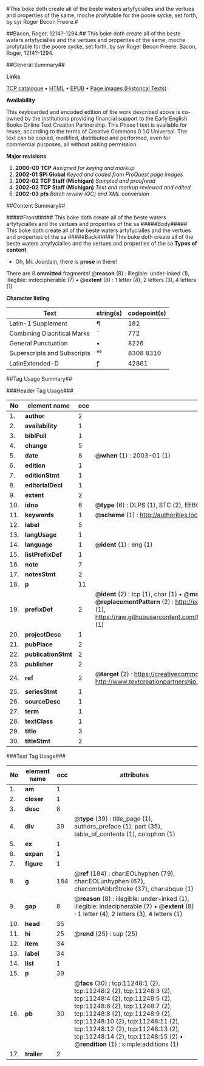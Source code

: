 #This boke doth create all of the beste waters artyfycialles and the vertues and properties of the same, moche profytable for the poore sycke, set forth, by syr Roger Becon Freere.#

##Bacon, Roger, 1214?-1294.##
This boke doth create all of the beste waters artyfycialles and the vertues and properties of the same, moche profytable for the poore sycke, set forth, by syr Roger Becon Freere.
Bacon, Roger, 1214?-1294.

##General Summary##

**Links**

[TCP catalogue](http://www.ota.ox.ac.uk/tcp/)  • 
[HTML](http://tei.it.ox.ac.uk/tcp/Texts-HTML/free/A01/A01661.html)  • 
[EPUB](http://tei.it.ox.ac.uk/tcp/Texts-EPUB/free/A01/A01661.epub) • 
[Page images (Historical Texts)](https://data.historicaltexts.jisc.ac.uk/view?pubId=eebo-99846288e&pageId=eebo-99846288e-11248-1)

**Availability**

This keyboarded and encoded edition of the
	       work described above is co-owned by the institutions
	       providing financial support to the Early English Books
	       Online Text Creation Partnership. This Phase I text is
	       available for reuse, according to the terms of Creative
	       Commons 0 1.0 Universal. The text can be copied,
	       modified, distributed and performed, even for
	       commercial purposes, all without asking permission.

**Major revisions**

1. __2000-00__ __TCP__ *Assigned for keying and markup*
1. __2002-01__ __SPi Global__ *Keyed and coded from ProQuest page images*
1. __2002-02__ __TCP Staff (Michigan)__ *Sampled and proofread*
1. __2002-02__ __TCP Staff (Michigan)__ *Text and markup reviewed and edited*
1. __2002-03__ __pfs__ *Batch review (QC) and XML conversion*

##Content Summary##

#####Front#####
This boke doth create all of the beste waters artyfycialles and the vertues and properties of the sa
#####Body#####
This boke doth create all of the beste waters artyfycialles and the vertues and properties of the sa
#####Back#####
This boke doth create all of the beste waters artyfycialles and the vertues and properties of the sa
**Types of content**

  * Oh, Mr. Jourdain, there is **prose** in there!

There are 8 **ommitted** fragments! 
 @__reason__ (8) : illegible: under-inked (1), illegible: indecipherable (7)  •  @__extent__ (8) : 1 letter (4), 2 letters (3), 4 letters (1)

**Character listing**


|Text|string(s)|codepoint(s)|
|---|---|---|
|Latin-1 Supplement|¶|182|
|Combining             Diacritical Marks|̄|772|
|General Punctuation|•|8226|
|Superscripts             and Subscripts|⁴⁶|8308 8310|
|LatinExtended-D|ꝭ|42861|

##Tag Usage Summary##

###Header Tag Usage###

|No|element name|occ|attributes|
|---|---|---|---|
|1.|__author__|2||
|2.|__availability__|1||
|3.|__biblFull__|1||
|4.|__change__|5||
|5.|__date__|8| @__when__ (1) : 2003-01 (1)|
|6.|__edition__|1||
|7.|__editionStmt__|1||
|8.|__editorialDecl__|1||
|9.|__extent__|2||
|10.|__idno__|6| @__type__ (6) : DLPS (1), STC (2), EEBO-CITATION (1), PROQUEST (1), VID (1)|
|11.|__keywords__|1| @__scheme__ (1) : http://authorities.loc.gov/ (1)|
|12.|__label__|5||
|13.|__langUsage__|1||
|14.|__language__|1| @__ident__ (1) : eng (1)|
|15.|__listPrefixDef__|1||
|16.|__note__|7||
|17.|__notesStmt__|2||
|18.|__p__|11||
|19.|__prefixDef__|2| @__ident__ (2) : tcp (1), char (1)  •  @__matchPattern__ (2) : ([0-9\-]+):([0-9IVX]+) (1), (.+) (1)  •  @__replacementPattern__ (2) : http://eebo.chadwyck.com/downloadtiff?vid=$1&page=$2 (1), https://raw.githubusercontent.com/textcreationpartnership/Texts/master/tcpchars.xml#$1 (1)|
|20.|__projectDesc__|1||
|21.|__pubPlace__|2||
|22.|__publicationStmt__|2||
|23.|__publisher__|2||
|24.|__ref__|2| @__target__ (2) : https://creativecommons.org/publicdomain/zero/1.0/ (1), http://www.textcreationpartnership.org/docs/. (1)|
|25.|__seriesStmt__|1||
|26.|__sourceDesc__|1||
|27.|__term__|1||
|28.|__textClass__|1||
|29.|__title__|3||
|30.|__titleStmt__|2||


###Text Tag Usage###

|No|element name|occ|attributes|
|---|---|---|---|
|1.|__am__|1||
|2.|__closer__|1||
|3.|__desc__|8||
|4.|__div__|39| @__type__ (39) : title_page (1), authors_preface (1), part (35), table_of_contents (1), colophon (1)|
|5.|__ex__|1||
|6.|__expan__|1||
|7.|__figure__|1||
|8.|__g__|184| @__ref__ (184) : char:EOLhyphen (79), char:EOLunhyphen (67), char:cmbAbbrStroke (37), char:abque (1)|
|9.|__gap__|8| @__reason__ (8) : illegible: under-inked (1), illegible: indecipherable (7)  •  @__extent__ (8) : 1 letter (4), 2 letters (3), 4 letters (1)|
|10.|__head__|35||
|11.|__hi__|25| @__rend__ (25) : sup (25)|
|12.|__item__|34||
|13.|__label__|34||
|14.|__list__|1||
|15.|__p__|39||
|16.|__pb__|30| @__facs__ (30) : tcp:11248:1 (2), tcp:11248:2 (2), tcp:11248:3 (2), tcp:11248:4 (2), tcp:11248:5 (2), tcp:11248:6 (2), tcp:11248:7 (2), tcp:11248:8 (2), tcp:11248:9 (2), tcp:11248:10 (2), tcp:11248:11 (2), tcp:11248:12 (2), tcp:11248:13 (2), tcp:11248:14 (2), tcp:11248:15 (2)  •  @__rendition__ (1) : simple:additions (1)|
|17.|__trailer__|2||
